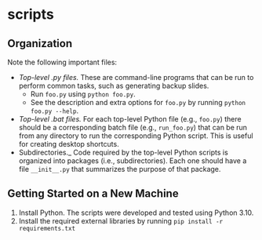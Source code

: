 # scripts

## Organization

Note the following important files:

- _Top-level .py files._ These are command-line programs that can be run to perform common tasks, such as generating backup slides.
	- Run `foo.py` using `python foo.py`.
	- See the description and extra options for `foo.py` by running `python foo.py --help`.
- _Top-level .bat files._ For each top-level Python file (e.g., `foo.py`) there should be a corresponding batch file (e.g., `run_foo.py`) that can be run from any directory to run the corresponding Python script. This is useful for creating desktop shortcuts.
- Subdirectories._ Code required by the top-level Python scripts is organized into packages (i.e., subdirectories). Each one should have a file `__init__.py` that summarizes the purpose of that package.

## Getting Started on a New Machine

1. Install Python. The scripts were developed and tested using Python 3.10.
2. Install the required external libraries by running `pip install -r requirements.txt`
